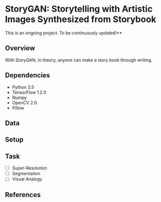 # StoryGAN: Storytelling with Artistic Images Synthesized from Storybook

This is an ongoing project. To be continuously updated!**

## Overview
With StoryGAN, in theory, anyone can make a story book through writing.

## Dependencies

* Python 3.5
* TensorFlow 1.2.0
* Numpy 
* OpenCV 2.0
* Pillow

## Data


## Setup


## Task

- [ ] Super-Resolution
- [ ] Segmentation
- [ ] Visual Analogy

## References
